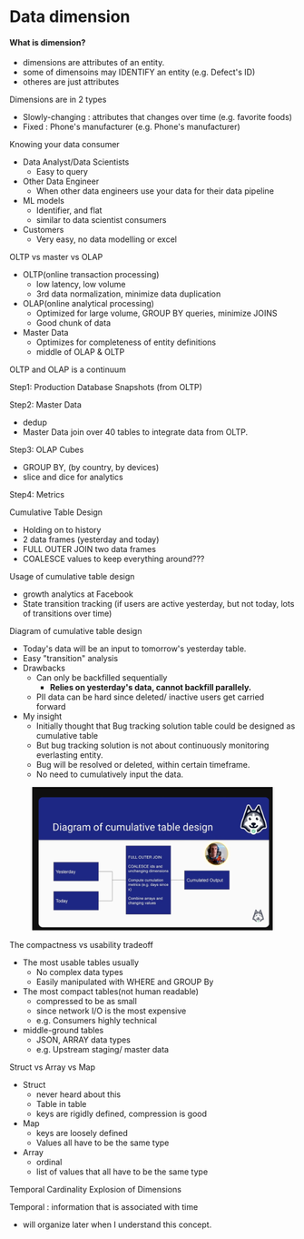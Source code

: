 # Data dimension

#### What is dimension?

* dimensions are attributes of an entity.&#x20;
* some of dimensoins may IDENTIFY an entity (e.g. Defect's ID)
* otheres are just attributes



Dimensions are in 2 types

* Slowly-changing : attributes that changes over time (e.g. favorite foods)
* Fixed : Phone's manufacturer (e.g. Phone's manufacturer)



Knowing your data consumer

* Data Analyst/Data Scientists
  * Easy to query
* Other Data Engineer&#x20;
  * When other data engineers use your data for their data pipeline
* ML models
  * Identifier, and flat
  * similar to data scientist consumers
* Customers
  * Very easy, no data modelling or excel



OLTP vs master vs OLAP

* OLTP(online transaction processing)
  * low latency, low volume
  * 3rd data normalization, minimize data duplication
* OLAP(online analytical processing)&#x20;
  * Optimized for large volume, GROUP BY queries, minimize JOINS
  * Good chunk of data&#x20;
* Master Data&#x20;
  * Optimizes for completeness of entity definitions
  * middle of OLAP & OLTP



OLTP and OLAP is a continuum

Step1: Production Database Snapshots (from OLTP)

Step2: Master Data

* dedup
* Master Data join over 40 tables to integrate data from OLTP.

Step3: OLAP Cubes

* GROUP BY, (by country, by devices)
* slice and dice for analytics&#x20;

Step4: Metrics



Cumulative Table Design

* Holding on to history
* 2 data frames (yesterday and today)&#x20;
* FULL OUTER JOIN two data frames
* COALESCE values to keep everything around???

Usage of cumulative table design

* growth analytics at Facebook
* State transition tracking (if users are active yesterday, but not today, lots of transitions over time)

Diagram of cumulative table design

* Today's data will be an input to tomorrow's yesterday table.
* Easy "transition" analysis
* Drawbacks
  * Can only be backfilled sequentially
    * **Relies on yesterday's data, cannot backfill parallely.**&#x20;
  * PII data can be hard since deleted/ inactive users get carried forward&#x20;
* My insight
  * Initially thought that Bug tracking solution table could be designed as cumulative table
  * But bug tracking solution is not about continuously monitoring everlasting entity.
  * Bug will be resolved or deleted, within certain timeframe.&#x20;
  * No need to cumulatively input the data.



<figure><img src="../.gitbook/assets/image.png" alt=""><figcaption></figcaption></figure>

The compactness vs usability tradeoff

* The most usable tables usually
  * No complex data types
  * Easily manipulated with WHERE and GROUP By
* The most compact tables(not human readable)
  * compressed to be as small&#x20;
  * since network I/O is the most expensive
  * e.g. Consumers highly technical
* middle-ground tables
  * JSON, ARRAY data types
  * e.g. Upstream staging/ master data



Struct vs Array vs Map

* Struct
  * never heard about this
  * Table in table
  * keys are rigidly defined, compression is good
* Map
  * keys are loosely defined
  * Values all have to be the same type
* Array
  * ordinal
  * list of values that all have to be the same type



Temporal Cardinality Explosion of Dimensions

Temporal : information that is associated with time&#x20;

* will organize later when I understand this concept.







